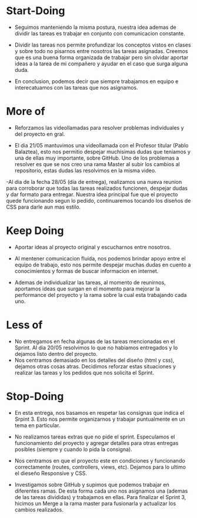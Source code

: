 # Start-Doing 
- Seguimos manteniendo la misma postura, nuestra idea ademas de dividir las tareas es trabajar en conjunto con comunicacion constante.

- Dividir las tareas nos permite profundizar los conceptos vistos en clases y sobre todo no pisarnos entre nosotros las tareas asignadas. 
Creemos que es una buena forma organizada de trabajar pero sin olvidar aportar ideas a la tarea de mi compañero y ayudar en el caso que surga alguna duda.

- En conclusion, podemos decir que siempre trabajamos en equipo e interecatuamos con las tareas que nos asignamos.

# More of
- Reforzamos las videollamadas para resolver problemas individuales y del proyecto en gral.

- El dia 21/05 mantuvimos una videollamada con el Profesor titular (Pablo Balaztea), esto nos permitio despejar muchisimas dudas que teniamos y una de ellas muy importante, sobre GitHub. 
Uno de los problemas a resolver es que se nos creo una rama Master al subir los cambios al repositorio, estas dudas las resolvimos en la misma video.

-Al dia de la fecha 28/05 (dia de entrega), realizamos una nueva reunion para corroborar que todas las tareas realizados funcionen, despejar dudas y dar formato para entregar. Nuestra idea principal fue que el proyecto quede funcionando segun lo pedido, continuaremos tocando los diseños de CSS para darle aun mas estilo.

# Keep Doing 
- Aportar ideas al proyecto original y escucharnos entre nosotros.

- Al mentener comunicacion fluida, nos podemos brindar apoyo entre el equipo de trabajo, esto nos permite despejar muchas dudas en cuento a conocimientos y formas de buscar informacion en internet.

- Ademas de individualizar las tareas, al momento de reunirnos, aportamos ideas que surgan en el momento para mejorar la performance del proyecto y la rama sobre la cual esta trabajando cada uno.

# Less of
- No entregamos en fecha algunas de las tareas mencionadas en el Sprint. Al dia 20/05 resolvimos lo que no habiamos entregados y lo dejamos listo dentro del proyecto.
- Nos centramos demasiado en los detalles del diseño (html y css), dejamos otras cosas atras.
Decidimos reforzar estas situaciones y realizar las tareas y los pedidos que nos solicita el Sprint.

# Stop-Doing
- En esta entrega, nos basamos en respetar las consignas que indica el Srpint 3. Esto nos permite organizarnos y trabajar puntualmente en un tema en particular. 

- No realizamos tareas extras que no pide el sprint. Especulamos el funcionamiento del proyecto y agregar detalles para otras entregas posibles (siempre y cuando lo pida la consigna).

- Nos centramos en que el proyecto este en condiciones y funcionando correctamente (routes, controllers, views, etc). Dejamos para lo ultimo el dieseño Responsive y CSS.

- Investigamos sobre GitHub y supimos que podemos trabajar en diferentes ramas. De esta forma cada uno nos asignamos una (ademas de las tareas divididas) y trabajamos en ellas. Para finalizar el Sprint 3, hicimos un Merge a la rama master para fusionarla y actualizar los cambios realizados.

